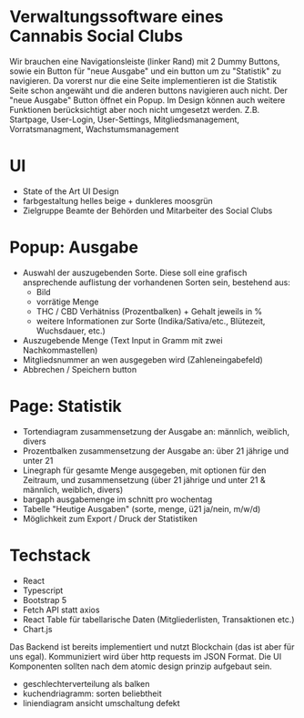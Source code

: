 # Verwaltungssoftware eines Cannabis Social Clubs

Wir brauchen eine Navigationsleiste (linker Rand) mit 2 Dummy Buttons, sowie ein Button für "neue Ausgabe" und ein button um zu "Statistik" zu navigieren. Da vorerst nur die eine Seite implementieren ist die Statistik Seite schon angewäht und die anderen buttons navigieren auch nicht. Der "neue Ausgabe" Button öffnet ein Popup. Im Design können auch weitere Funktionen berücksichtigt aber noch nicht umgesetzt werden. Z.B. Startpage, User-Login, User-Settings, Mitgliedsmanagement, Vorratsmanagment, Wachstumsmanagement

# UI

- State of the Art UI Design
- farbgestaltung helles beige + dunkleres moosgrün
- Zielgruppe Beamte der Behörden und Mitarbeiter des Social Clubs

# Popup: Ausgabe

- Auswahl der auszugebenden Sorte. Diese soll eine grafisch ansprechende auflistung der vorhandenen Sorten sein, bestehend aus:
    - Bild
    - vorrätige Menge
    - THC / CBD Verhätniss (Prozentbalken) + Gehalt jeweils in %
    - weitere Informationen zur Sorte (Indika/Sativa/etc., Blütezeit, Wuchsdauer, etc.)
- Auszugebende Menge (Text Input in Gramm mit zwei Nachkommastellen)
- Mitgliedsnummer an wen ausgegeben wird (Zahleneingabefeld)
- Abbrechen / Speichern button

# Page: Statistik

- Tortendiagram zusammensetzung der Ausgabe an: männlich, weiblich, divers
- Prozentbalken zusammensetzung der Ausgabe an: über 21 jährige und unter 21
- Linegraph für gesamte Menge ausgegeben, mit optionen für den Zeitraum, und zusammensetzung (über 21 jährige und unter 21 & männlich, weiblich, divers)
- bargaph ausgabemenge im schnitt pro wochentag
- Tabelle "Heutige Ausgaben" (sorte, menge, ü21 ja/nein, m/w/d)
- Möglichkeit zum Export / Druck der Statistiken

# Techstack

- React
- Typescript
- Bootstrap 5
- Fetch API statt axios
- React Table für tabellarische Daten (Mitgliederlisten, Transaktionen etc.)
- Chart.js

Das Backend ist bereits implementiert und nutzt Blockchain (das ist aber für uns egal). Kommuniziert wird über http requests im JSON Format. Die UI Komponenten sollten nach dem atomic design prinzip aufgebaut sein.


- geschlechterverteilung als balken
- kuchendriagramm: sorten beliebtheit
- liniendiagram ansicht umschaltung defekt